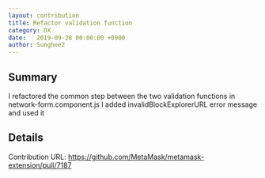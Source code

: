 ```yaml
---
layout: contribution
title: Refactor validation function
category: DX
date:   2019-09-28 00:00:00 +0900
author: Sunghee2
---
```


## Summary
I refactored the common step between the two validation functions in network-form.component.js
I added invalidBlockExplorerURL error message and used it

## Details
Contribution URL: https://github.com/MetaMask/metamask-extension/pull/7187
